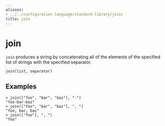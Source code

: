 ```yaml
---
aliases:
- ../../configuration-language/standard-library/join/
title: join
---
```


# join

`join` produces a string by concatenating all of the elements of the specified list of strings with the specified separator.

```river
join(list, separator)
```

## Examples

```river
> join(["foo", "bar", "baz"], "-")
"foo-bar-baz"
> join(["foo", "bar", "baz"], ", ")
"foo, bar, baz"
> join(["foo"], ", ")
"foo"
```
